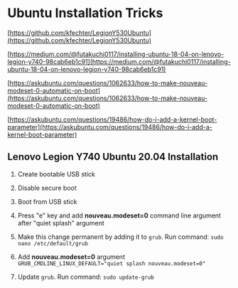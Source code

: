 # Ubuntu Installation Tricks

[https://github.com/kfechter/LegionY530Ubuntu](https://github.com/kfechter/LegionY530Ubuntu)

[https://medium.com/@futakuchi0117/installing-ubuntu-18-04-on-lenovo-legion-y740-98cab6eb1c91](https://medium.com/@futakuchi0117/installing-ubuntu-18-04-on-lenovo-legion-y740-98cab6eb1c91)

[https://askubuntu.com/questions/1062633/how-to-make-nouveau-modeset-0-automatic-on-boot](https://askubuntu.com/questions/1062633/how-to-make-nouveau-modeset-0-automatic-on-boot)

[https://askubuntu.com/questions/19486/how-do-i-add-a-kernel-boot-parameter](https://askubuntu.com/questions/19486/how-do-i-add-a-kernel-boot-parameter)

## Lenovo Legion Y740 Ubuntu 20.04 Installation

1. Create bootable USB stick

1. Disable secure boot

1. Boot from USB stick

1. Press "e" key and add **nouveau.modeset=0** command line argument after "quiet splash" argument

1. Make this change permanent by adding it to `grub`. Run command: `sudo nano /etc/default/grub`

1. Add **nouveau.modeset=0** argument `GRUB_CMDLINE_LINUX_DEFAULT="quiet splash nouveau.modeset=0"`

1. Update `grub`. Run command: `sudo update-grub`
